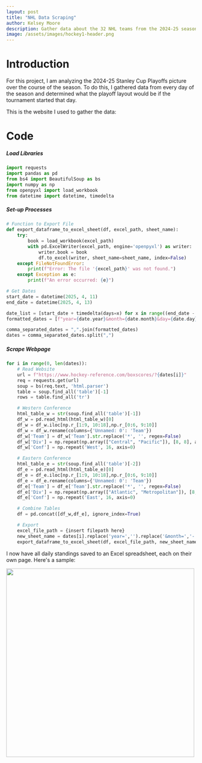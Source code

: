 ```yaml
---
layout: post
title: "NHL Data Scraping"
author: Kelsey Moore
description: Gather data about the 32 NHL teams from the 2024-25 season
image: /assets/images/hockey1-header.png
---
```


# Introduction

For this project, I am analyzing the 2024-25 Stanley Cup Playoffs picture over the course of the season. To do this, I gathered data from every day of the season and determined what the playoff layout would be if the tournament started that day.

This is the website I used to gather the data: <a href="https://www.hockey-reference.com/boxscores/"></a>

# Code

##### Load Libraries
```python
import requests
import pandas as pd
from bs4 import BeautifulSoup as bs
import numpy as np
from openpyxl import load_workbook
from datetime import datetime, timedelta
```

##### Set-up Processes
```python
# Function to Export File
def export_dataframe_to_excel_sheet(df, excel_path, sheet_name):
    try:
        book = load_workbook(excel_path)
        with pd.ExcelWriter(excel_path, engine='openpyxl') as writer:
            writer.book = book
            df.to_excel(writer, sheet_name=sheet_name, index=False)
    except FileNotFoundError:
        print(f"Error: The file '{excel_path}' was not found.")
    except Exception as e:
        print(f"An error occurred: {e}")

# Get Dates
start_date = datetime(2025, 4, 11)
end_date = datetime(2025, 4, 13)

date_list = [start_date + timedelta(days=x) for x in range((end_date - start_date).days + 1)]
formatted_dates = [f"year={date.year}&month={date.month}&day={date.day}" for date in date_list]

comma_separated_dates = ",".join(formatted_dates)
dates = comma_separated_dates.split(",")
```

##### Scrape Webpage

```python
for i in range(0, len(dates)):
    # Read Website
    url = f"https://www.hockey-reference.com/boxscores/?{dates[i]}"
    req = requests.get(url)
    soup = bs(req.text, 'html.parser')
    table = soup.find_all('table')[-1]
    rows = table.find_all('tr')

    # Western Conference
    html_table_w = str(soup.find_all('table')[-1])
    df_w = pd.read_html(html_table_w)[0]
    df_w = df_w.iloc[np.r_[1:9, 10:18],np.r_[0:6, 9:10]]
    df_w = df_w.rename(columns={'Unnamed: 0': 'Team'})
    df_w['Team'] = df_w['Team'].str.replace('*', '', regex=False)
    df_w['Div'] = np.repeat(np.array(["Central", "Pacific"]), [8, 8], axis=0)
    df_w['Conf'] = np.repeat('West', 16, axis=0)

    # Eastern Conference
    html_table_e = str(soup.find_all('table')[-2])
    df_e = pd.read_html(html_table_e)[0]
    df_e = df_e.iloc[np.r_[1:9, 10:18],np.r_[0:6, 9:10]]
    df_e = df_e.rename(columns={'Unnamed: 0': 'Team'})
    df_e['Team'] = df_e['Team'].str.replace('*', '', regex=False)
    df_e['Div'] = np.repeat(np.array(["Atlantic", "Metropolitan"]), [8, 8], axis=0)
    df_e['Conf'] = np.repeat('East', 16, axis=0)

    # Combine Tables
    df = pd.concat([df_w,df_e], ignore_index=True)

    # Export
    excel_file_path = {insert filepath here} 
    new_sheet_name = dates[i].replace('year=','').replace('&month=','-').replace('&day=','-')
    export_dataframe_to_excel_sheet(df, excel_file_path, new_sheet_name)
```

I now have all daily standings saved to an Excel spreadsheet, each on their own page. Here's a sample:

<img src="https://raw.githubusercontent.com/kbmoore02/Stat486-Final-Blog/main/assets/images/sample-standings-stacked.png" alt="" style="width:500px;">
